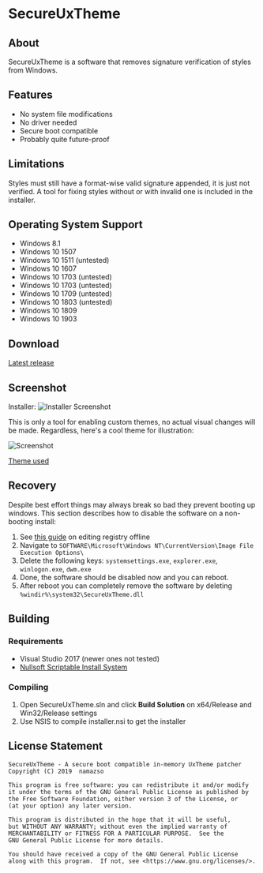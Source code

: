 # SecureUxTheme

## About

SecureUxTheme is a software that removes signature verification of styles from Windows.

## Features

* No system file modifications
* No driver needed
* Secure boot compatible
* Probably quite future-proof

## Limitations

Styles must still have a format-wise valid signature appended, it is just not verified. A tool for fixing styles without or with invalid one is included in the installer.

## Operating System Support

* Windows 8.1
* Windows 10 1507
* Windows 10 1511 (untested)
* Windows 10 1607
* Windows 10 1703 (untested)
* Windows 10 1703 (untested)
* Windows 10 1709 (untested)
* Windows 10 1803 (untested)
* Windows 10 1809
* Windows 10 1903

## Download

[Latest release](https://github.com/namazso/SecureUxTheme/releases/latest/download/SecureUxTheme_setup.exe)

## Screenshot

Installer:
![Installer Screenshot](https://raw.githubusercontent.com/namazso/SecureUxTheme/master/screenshot_setup.png)

This is only a tool for enabling custom themes, no actual visual changes will be made.
Regardless, here's a cool theme for illustration:

![Screenshot](https://raw.githubusercontent.com/namazso/SecureUxTheme/master/screenshot.png)

[Theme used](https://7themes.su/load/windows_10_themes/temnye/10_pro_edition/34-1-0-1321)

## Recovery

Despite best effort things may always break so bad they prevent booting up windows.
This section describes how to disable the software on a non-booting install:

1. See [this guide](https://www.wintips.org/how-to-edit-and-modify-registry-offline/) on editing registry offline
2. Navigate to `SOFTWARE\Microsoft\Windows NT\CurrentVersion\Image File Execution Options\`
3. Delete the following keys: `systemsettings.exe`, `explorer.exe`, `winlogon.exe`, `dwm.exe`
4. Done, the software should be disabled now and you can reboot.
5. After reboot you can completely remove the software by deleting `%windir%\system32\SecureUxTheme.dll`

## Building

### Requirements

* Visual Studio 2017 (newer ones not tested)
* [Nullsoft Scriptable Install System](https://nsis.sourceforge.io/)

### Compiling

1. Open SecureUxTheme.sln and click __Build Solution__ on x64/Release and Win32/Release settings
2. Use NSIS to compile installer.nsi to get the installer

## License Statement

	SecureUxTheme - A secure boot compatible in-memory UxTheme patcher
	Copyright (C) 2019  namazso
	
	This program is free software: you can redistribute it and/or modify
	it under the terms of the GNU General Public License as published by
	the Free Software Foundation, either version 3 of the License, or
	(at your option) any later version.
	
	This program is distributed in the hope that it will be useful,
	but WITHOUT ANY WARRANTY; without even the implied warranty of
	MERCHANTABILITY or FITNESS FOR A PARTICULAR PURPOSE.  See the
	GNU General Public License for more details.
	
	You should have received a copy of the GNU General Public License
	along with this program.  If not, see <https://www.gnu.org/licenses/>.
